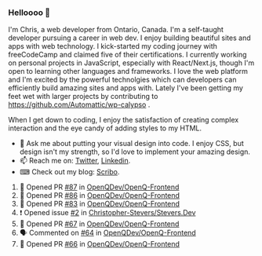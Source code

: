 ### Helloooo 👋

I'm Chris, a web developer from Ontario, Canada. I'm a self-taught developer pursuing a career in web dev. I enjoy building beautiful sites and apps with web technology.
I kick-started my coding journey with freeCodeCamp and claimed five of their certifications.  I currently working on personal projects in JavaScript, especially with React/Next.js, though I'm open to learning other languages and frameworks. I love the web platform and I'm excited by the powerful technolgies which can developers can efficiently build amazing sites and apps with. Lately I've been getting my feet wet with larger projects by contributing to https://github.com/Automattic/wp-calypso .

When I get down to coding, I enjoy the satisfaction of creating complex interaction and the eye candy of adding styles to my HTML. 

- 💬 Ask me about putting your visual design into code. I enjoy CSS, but design isn't my strength, so I'd love to implement your amazing design.
- 📫 Reach me on: [Twitter](https://twitter.com/Christo28120856), [Linkedin](https://www.linkedin.com/in/christopher-stevers-07b9a5204/).
- ⌨ Check out my blog: [Scribo](https://christopherstevers.cf).
<!--
**Christopher-Stevers/Christopher-Stevers** is a ✨ _special_ ✨ repository because its `README.md` (this file) appears on your GitHub profile.

Here are some ideas to get you started:

- 🔭 I’m currently working on ...
- 🌱 I’m currently learning ...
- 👯 I’m looking to collaborate on ...
- 🤔 I’m looking for help with ...
- 😄 Pronouns: ...
- ⚡ Fun fact: ...
-->

<!--START_SECTION:activity-->
1. 💪 Opened PR [#87](https://github.com/OpenQDev/OpenQ-Frontend/pull/87) in [OpenQDev/OpenQ-Frontend](https://github.com/OpenQDev/OpenQ-Frontend)
2. 💪 Opened PR [#86](https://github.com/OpenQDev/OpenQ-Frontend/pull/86) in [OpenQDev/OpenQ-Frontend](https://github.com/OpenQDev/OpenQ-Frontend)
3. 💪 Opened PR [#83](https://github.com/OpenQDev/OpenQ-Frontend/pull/83) in [OpenQDev/OpenQ-Frontend](https://github.com/OpenQDev/OpenQ-Frontend)
4. ❗️ Opened issue [#2](https://github.com/Christopher-Stevers/Stevers.Dev/issues/2) in [Christopher-Stevers/Stevers.Dev](https://github.com/Christopher-Stevers/Stevers.Dev)
5. 💪 Opened PR [#67](https://github.com/OpenQDev/OpenQ-Frontend/pull/67) in [OpenQDev/OpenQ-Frontend](https://github.com/OpenQDev/OpenQ-Frontend)
6. 🗣 Commented on [#64](https://github.com/OpenQDev/OpenQ-Frontend/issues/64) in [OpenQDev/OpenQ-Frontend](https://github.com/OpenQDev/OpenQ-Frontend)
7. 💪 Opened PR [#66](https://github.com/OpenQDev/OpenQ-Frontend/pull/66) in [OpenQDev/OpenQ-Frontend](https://github.com/OpenQDev/OpenQ-Frontend)
<!--END_SECTION:activity-->

